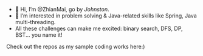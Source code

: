- 👋 Hi, I’m @ZhianMai, go by <i>Johnston</i>.
- 👀 I’m interested in problem solving & Java-related skills like Spring, Java multi-threading.
- All these challenges can make me excited: binary search, DFS, DP, BST... you name it!

Check out the repos as my sample coding works here:)
